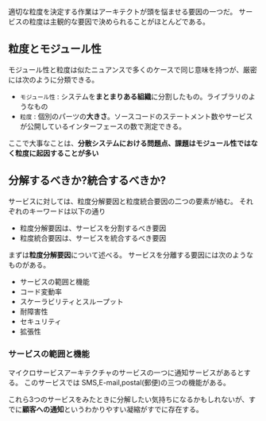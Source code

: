 


適切な粒度を決定する作業はアーキテクトが頭を悩ませる要因の一つだ。
サービスの粒度は主観的な要因で決められることがほとんどである。

## 粒度とモジュール性

モジュール性と粒度は似たニュアンスで多くのケースで同じ意味を持つが、厳密には次のように分類できる。

- `モジュール性` : システムを**まとまりある組織**に分割したもの。ライブラリのようなもの
- `粒度` : 個別のパーツの**大きさ**。ソースコードのステートメント数やサービスが公開しているインターフェースの数で測定できる。

ここで大事なことは、**分散システムにおける問題点、課題はモジュール性ではなく粒度に起因することが多い**

## 分解するべきか?統合するべきか?

サービスに対しては、粒度分解要因と粒度統合要因の二つの要素が絡む。
それぞれのキーワードは以下の通り

- 粒度分解要因は、サービスを分割するべき要因
- 粒度統合要因は、サービスを統合するべき要因

まずは**粒度分解要因**について述べる。
サービスを分離する要因には次のようなものがある。

- サービスの範囲と機能
- コード変動率
- スケーラビリティとスループット
- 耐障害性
- セキュリティ
- 拡張性


### サービスの範囲と機能

マイクロサービスアーキテクチャのサービスの一つに通知サービスがあるとする。
このサービスでは SMS,E-mail,postal(郵便)の三つの機能がある。

これら3つのサービスをみたときに分解したい気持ちになるかもしれないが、すでに**顧客への通知**というわかりやすい凝縮がすでに存在する。














